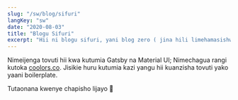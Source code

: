 ```yaml
---
slug: "/sw/blog/sifuri"
langKey: "sw"
date: "2020-08-03"
title: "Blogu Sifuri"
excerpt: "Hii ni blogu sifuri, yani blog zero ( jina hili limehamasishwa na commit zero ). Blogu sifuri ni chapisho la kwanza katika mengi yanayojiri zingativu au tu kufanya kazi kwa sauti ili niweze kuimarisha maarifa yangu au yeyote anaye tafuta maarifu kwa kutumia google."
---
```


Nimeijenga tovuti hii kwa kutumia Gatsby na Material UI; Nimechagua rangi kutoka [coolors.co](https://coolors.co/). Jisikie huru kutumia kazi yangu hii kuanzisha tovuti yako yaani boilerplate.

Tutaonana kwenye chapisho lijayo 👋
